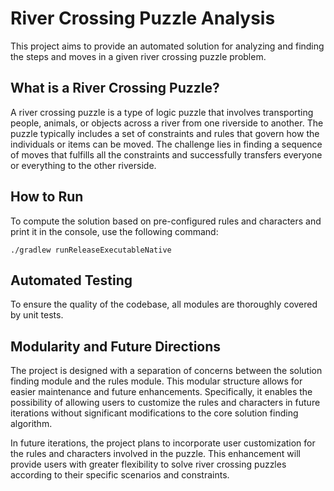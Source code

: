 # River Crossing Puzzle Analysis

This project aims to provide an automated solution for analyzing and finding the steps and moves in a given river crossing puzzle problem.

## What is a River Crossing Puzzle?

A river crossing puzzle is a type of logic puzzle that involves transporting people, animals, or objects across a river from one riverside to another. The puzzle typically includes a set of constraints and rules that govern how the individuals or items can be moved. The challenge lies in finding a sequence of moves that fulfills all the constraints and successfully transfers everyone or everything to the other riverside.

## How to Run

To compute the solution based on pre-configured rules and characters and print it in the console, use the following command:

```
./gradlew runReleaseExecutableNative
```

## Automated Testing

To ensure the quality of the codebase, all modules are thoroughly covered by unit tests.

## Modularity and Future Directions

The project is designed with a separation of concerns between the solution finding module and the rules module. This modular structure allows for easier maintenance and future enhancements. Specifically, it enables the possibility of allowing users to customize the rules and characters in future iterations without significant modifications to the core solution finding algorithm.

In future iterations, the project plans to incorporate user customization for the rules and characters involved in the puzzle. This enhancement will provide users with greater flexibility to solve river crossing puzzles according to their specific scenarios and constraints.